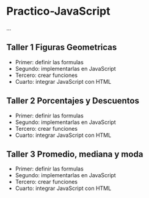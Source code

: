 # Practico-JavaScript

...

## Taller 1 Figuras Geometricas

- Primer: definir las formulas
- Segundo: implementarlas en JavaScript
- Tercero: crear funciones
- Cuarto: integrar JavaScript con HTML

## Taller 2 Porcentajes y Descuentos

- Primer: definir las formulas
- Segundo: implementarlas en JavaScript
- Tercero: crear funciones
- Cuarto: integrar JavaScript con HTML

## Taller 3 Promedio, mediana y moda

- Primer: definir las formulas
- Segundo: implementarlas en JavaScript
- Tercero: crear funciones
- Cuarto: integrar JavaScript con HTML
